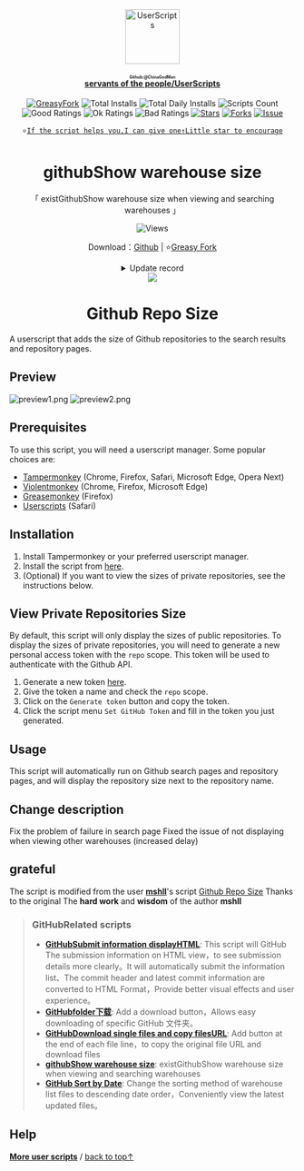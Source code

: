 <center><div align="center"><a href="https://github.com/ChinaGodMan" target="_blank">
    <img height="96px" width="96px" src="https://avatars.githubusercontent.com/u/96548841?v=4" alt="UserScripts"></a>
<h4><a href="https://github.com/ChinaGodMan/UserScripts" target="_blank"><ruby>servants of the people/UserScripts<rt>Github:@ChinaGodMan</rt></ruby></a></h4>
<a href="https://greasyfork.org/users/1169082-%E4%BA%BA%E6%B0%91%E7%9A%84%E5%8B%A4%E5%8A%A1%E5%91%98?per_page=200" target="_blank"><img src="https://img.shields.io/static/v1?label=%20&message=GreasyFork&logo=greasyfork&logoColor=white&labelColor=%23670000&color=%23670000&style=for-the-badge" alt="GreasyFork"></a>
<img src="https://img.shields.io/badge/dynamic/json?&label=Total number of installs of all scripts&query=$.totalInstalls&logo=greasyfork&logoColor=white&labelColor=%23670000&color=blue&style=for-the-badge&url=https://github.com/ChinaGodMan/UserScriptsHistory/raw/main/total_installs.json" alt="Total Installs">
<img src="https://img.shields.io/badge/dynamic/json?&label=Number of all script installations today&query=$.totalDailyInstalls&logo=greasyfork&logoColor=white&labelColor=%23670000&color=blue&style=for-the-badge&url=https://github.com/ChinaGodMan/UserScriptsHistory/raw/main/total_installs.json" alt="Total Daily Installs">
<img src="https://img.shields.io/badge/dynamic/json?&label=Number of scripts&query=$.numScripts&logo=greasyfork&logoColor=white&labelColor=%23670000&color=%23670000&style=for-the-badge&url=https://github.com/ChinaGodMan/UserScriptsHistory/raw/main/total_installs.json" alt="Scripts Count"><br>
<img src="https://img.shields.io/badge/dynamic/json?&label=All positive reviews&query=$.totalGoodRatings&logo=greasyfork&logoColor=white&labelColor=%23670000&color=4CAF50&style=for-the-badge&url=https://github.com/ChinaGodMan/UserScriptsHistory/raw/main/total_installs.json" alt="Good Ratings">
<img src="https://img.shields.io/badge/dynamic/json?&label=All general&query=$.totalOkRatings&logo=greasyfork&logoColor=white&labelColor=%23670000&color=FF9800&style=for-the-badge&url=https://github.com/ChinaGodMan/UserScriptsHistory/raw/main/total_installs.json" alt="Ok Ratings">
<img src="https://img.shields.io/badge/dynamic/json?label=All negative reviews&query=$.totalBadRatings&logo=greasyfork&logoColor=white&labelColor=%23670000&color=F44336&style=for-the-badge&url=https://github.com/ChinaGodMan/UserScriptsHistory/raw/main/total_installs.json" alt="Bad Ratings">
<a href="https://github.com/ChinaGodMan/UserScripts" target="_blank"><img src="https://img.shields.io/github/stars/ChinaGodMan/UserScripts?label=star&logo=github&logoColor=white&labelColor=black&color=FF69B4&style=for-the-badge" alt="Stars"></a>
<a href="https://github.com/ChinaGodMan/UserScripts" target="_blank"><img src="https://img.shields.io/github/forks/ChinaGodMan/UserScripts?label=replica&logo=github&logoColor=white&labelColor=black&color=grey&style=for-the-badge" alt="Forks"></a>
<a href="https://github.com/ChinaGodMan/UserScripts/issues" target="_blank"><img src="https://img.shields.io/github/issues/ChinaGodMan/UserScripts?label=question&logo=github&logoColor=white&labelColor=black&style=for-the-badge" alt="Issue"></a>
<code><br>
⭐<a href="https://github.com/ChinaGodMan/UserScripts" target="_blank">If the script helps you,I can give one↑Little star to encourage</a></code>
</div></center></div></center></div></center></div></center></div></center><img height=6px width="100%" src="https://media.chatgptautorefresh.com/images/separators/gradient-aqua.png?latest">
<center><div align="center">
    <h1>githubShow warehouse size</h1>
    <p>「 existGithubShow warehouse size when viewing and searching warehouses 」</p>
    <img src="https://views.whatilearened.today/views/github/502291/hmjz100.svg" alt="Views">
    <p>Download：<a href="https://github.com/ChinaGodMan/UserScripts/tree/main/Script details/github-repo-size-view">Github</a> | ⭐<a
            href="https://greasyfork.org/zh-CN/scripts/502291">Greasy
            Fork</a></p><details><summary>Update record</summary><ul>
<li><strong>2024/8/20 05:28 - Ver: 0.1.2.26</strong></li>
<li><em><mark><a href="https://greasyfork.org/zh-CN/scripts/503821">GitHub Repo Size Display</a>Use the setup interface of this script。</mark></em></li>
<li><strong>2024/8/13 00:19 - Ver: 0.1.2.18</strong></li>
<li><em><mark>Add script menu→set upGitHubTokeninterface,No need to modify within the code.</mark></em></li>
<li><strong>2024/8/12 21:56 - Ver: 0.1.2.17</strong></li>
<li><em><mark><a href="https://greasyfork.org/zh-CN/scripts/502291/discussions/254059">#254059</a>Added to user profile repository list andorgList shows warehouse size.</mark></em></li>
<li><strong>2024/8/5 05:18 - Ver: 0.1.2.8</strong></li>
<li><em><a href="https://greasyfork.org/zh-CN/scripts/502291/discussions/254059">#254059</a>The original author’s token is invalid and the public repository cannot be accessed..<mark>How to fix it：Remove original author token, GithubGenerated public tokens are always cleared, Just don’t add it</mark></em></li>
<li><strong>2024/8/1 03:43 - Ver: 0.1.2</strong></li>
<li><em><mark>Fix the problem of failure in search page<br>Fixed the problem of not displaying when viewing other warehouses（increase delay）</mark></em></li>
</ul></details> 
    <img src="https://raw.gitmirror.com/ChinaGodMan/UserScriptsHistory/main/stats/502291.png">
</div></center>


<p align="center">
  <h1 align="center">Github Repo Size</h1>
</p>


A userscript that adds the size of Github repositories to the search results and repository pages.

## Preview

![preview1.png](https://s2.loli.net/2024/08/05/RwxPkGZoNiYTM1m.png)
![preview2.png](https://s2.loli.net/2024/08/05/iC7kbFJUm3xcMTt.png)


## Prerequisites

To use this script, you will need a userscript manager. Some popular choices are:

- [Tampermonkey](https://tampermonkey.net/) (Chrome, Firefox, Safari, Microsoft Edge, Opera Next)
- [Violentmonkey](https://violentmonkey.github.io/) (Chrome, Firefox, Microsoft Edge)
- [Greasemonkey](https://www.greasespot.net/) (Firefox)
- [Userscripts](https://apps.apple.com/us/app/userscripts/id1463298887) (Safari)

## Installation

1. Install Tampermonkey or your preferred userscript manager.
2. Install the script from [here](https://update.greasyfork.org/scripts/502291/Github%20Repo%20Size%2B.user.js).
3. (Optional) If you want to view the sizes of private repositories, see the instructions below.

## View Private Repositories Size

By default, this script will only display the sizes of public repositories.
To display the sizes of private repositories, you will need to generate a new personal access token with the `repo` scope.
This token will be used to authenticate with the Github API.

1. Generate a new token [here](https://github.com/settings/tokens/new?description=repo-size%20userscript&scopes=repo).
2. Give the token a name and check the `repo` scope.
3. Click on the `Generate token` button and copy the token.
4. Click the script menu `Set GitHub Token` and fill in the token you just generated.

## Usage

This script will automatically run on Github search pages and repository pages, and will display the repository size next to the repository name.

## Change description

Fix the problem of failure in search page
Fixed the issue of not displaying when viewing other warehouses (increased delay)


## grateful

The script is modified from the user **[mshll](https://greasyfork.org/zh-CN/users/1010122)**'s script [Github Repo Size](https://greasyfork.org/scripts/458048) Thanks to the original The **hard work** and **wisdom** of the author **mshll**

<!--AUTO_ABOUT_PLEASE_DONT_DELETE_IT-->
> ### GitHubRelated scripts
> - [**GitHubSubmit information displayHTML**](https://greasyfork.org/scripts/505830): This script will GitHub The submission information on HTML view，to see submission details more clearly。It will automatically submit the information list、The commit header and latest commit information are converted to HTML Format，Provide better visual effects and user experience。
> - [**GitHubfolder下载**](https://greasyfork.org/scripts/505496): Add a download button，Allows easy downloading of specific GitHub 文件夹。
> - [**GitHubDownload single files and copy filesURL**](https://greasyfork.org/scripts/505501): Add button at the end of each file line，to copy the original file URL and download files
> - [**githubShow warehouse size**](https://greasyfork.org/scripts/502291): existGithubShow warehouse size when viewing and searching warehouses
> - [**GitHub Sort by Date**](https://greasyfork.org/scripts/505218): Change the sorting method of warehouse list files to descending date order，Conveniently view the latest updated files。

<!--AUTO_ABOUT_PLEASE_DONT_DELETE_IT-END-->
<!--AUTO_HELP_PLEASE_DONT_DELETE_IT-->
## Help
<p><a href="https://github.com/ChinaGodMan/UserScripts"><strong>More user scripts</strong></a> /
<a href="#top">back to top↑</a></p>
<!--AUTO_HELP_PLEASE_DONT_DELETE_IT-END-->
